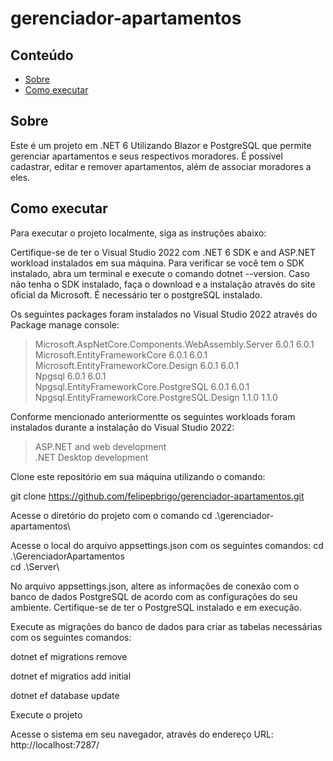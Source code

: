 ﻿# gerenciador-apartamentos

## Conteúdo

- [Sobre](#about)
- [Como executar](#getting_started)
## Sobre <a name = "about"></a>

Este é um projeto em .NET 6 Utilizando Blazor e PostgreSQL que permite gerenciar apartamentos e seus respectivos moradores. É possível cadastrar, editar e remover apartamentos, além de associar moradores a eles.
## Como executar <a name = "getting_started"></a>

Para executar o projeto localmente, siga as instruções abaixo:

Certifique-se de ter o Visual Studio 2022 com .NET 6 SDK e and ASP.NET workload instalados em sua máquina. Para verificar se você tem o SDK instalado, abra um terminal e execute o comando dotnet --version. Caso não tenha o SDK instalado, faça o download e a instalação através do site oficial da Microsoft. É necessário ter o postgreSQL instalado.

Os seguintes packages foram instalados no Visual Studio 2022 através do Package manage console:
   
   > Microsoft.AspNetCore.Components.WebAssembly.Server      6.0.1       6.0.1   
   > Microsoft.EntityFrameworkCore                           6.0.1       6.0.1   
   > Microsoft.EntityFrameworkCore.Design                    6.0.1       6.0.1   
   > Npgsql                                                  6.0.1       6.0.1   
   > Npgsql.EntityFrameworkCore.PostgreSQL                   6.0.1       6.0.1   
   > Npgsql.EntityFrameworkCore.PostgreSQL.Design            1.1.0       1.1.0   

Conforme mencionado anteriormentte os seguintes workloads foram instalados durante a instalação do Visual Studio 2022:
   > ASP.NET and web development                                                                     
   > .NET Desktop development

Clone este repositório em sua máquina utilizando o comando:

git clone https://github.com/felipepbrigo/gerenciador-apartamentos.git

Acesse o diretório do projeto com o comando cd .\gerenciador-apartamentos\

Acesse o local do arquivo appsettings.json com os seguintes comandos:
cd .\GerenciadorApartamentos\
cd .\Server\

No arquivo appsettings.json, altere as informações de conexão com o banco de dados PostgreSQL de acordo com as configurações do seu ambiente. Certifique-se de ter o PostgreSQL instalado e em execução.

Execute as migrações do banco de dados para criar as tabelas necessárias com os seguintes comandos:

dotnet ef migrations remove

dotnet ef migratios add initial

dotnet ef database update

Execute o projeto

Acesse o sistema em seu navegador, através do endereço URL: http://localhost:7287/
